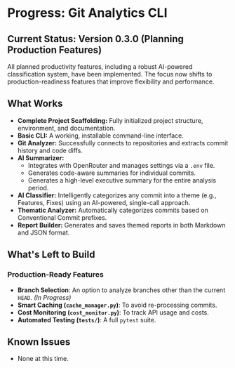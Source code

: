 # Progress: Git Analytics CLI

## Current Status: Version 0.3.0 (Planning Production Features)

All planned productivity features, including a robust AI-powered classification system, have been implemented. The focus now shifts to production-readiness features that improve flexibility and performance.

## What Works

- **Complete Project Scaffolding:** Fully initialized project structure, environment, and documentation.
- **Basic CLI:** A working, installable command-line interface.
- **Git Analyzer:** Successfully connects to repositories and extracts commit history and code diffs.
- **AI Summarizer:**
  - Integrates with OpenRouter and manages settings via a `.env` file.
  - Generates code-aware summaries for individual commits.
  - Generates a high-level executive summary for the entire analysis period.
- **AI Classifier:** Intelligently categorizes any commit into a theme (e.g., Features, Fixes) using an AI-powered, single-call approach.
- **Thematic Analyzer:** Automatically categorizes commits based on Conventional Commit prefixes.
- **Report Builder:** Generates and saves themed reports in both Markdown and JSON format.

## What's Left to Build

### Production-Ready Features
-   **Branch Selection**: An option to analyze branches other than the current `HEAD`. *(In Progress)*
-   **Smart Caching (`cache_manager.py`)**: To avoid re-processing commits.
-   **Cost Monitoring (`cost_monitor.py`)**: To track API usage and costs.
-   **Automated Testing (`tests/`)**: A full `pytest` suite.

## Known Issues

- None at this time.